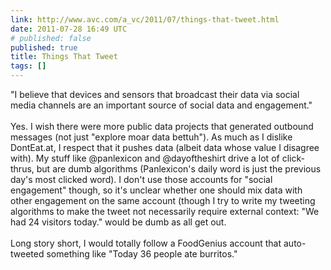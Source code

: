 ```yaml
---
link: http://www.avc.com/a_vc/2011/07/things-that-tweet.html
date: 2011-07-28 16:49 UTC
# published: false
published: true
title: Things That Tweet
tags: []
---
```


"I believe that devices and sensors that broadcast their data via social media channels are an important source of social data and engagement."<br><br>Yes. I wish there were more public data projects that generated outbound messages (not just "explore moar data bettuh"). As much as I dislike DontEat.at, I respect that it pushes data (albeit data whose value I disagree with). My stuff like @panlexicon and @dayoftheshirt drive a lot of click-thrus, but are dumb algorithms (Panlexicon's daily word is just the previous day's most clicked word). I don't use those accounts for  "social engagement" though, so it's unclear whether one should mix data with other engagement on the same account (though I try to write my tweeting algorithms to make the tweet not necessarily require external context: "We had 24 visitors today." would be dumb as all get out. <br><br>Long story short, I would totally follow a FoodGenius account that auto-tweeted something like "Today 36 people ate burritos."
